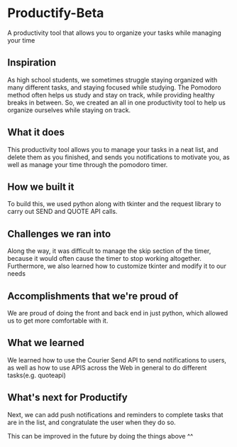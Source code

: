 # Productify-Beta
A productivity tool that allows you to organize your tasks while managing your time

## Inspiration
As high school students, we sometimes struggle staying organized with many different tasks, and staying focused while studying. The Pomodoro method often helps us study and stay on track, while providing healthy breaks in between. So, we created an all in one productivity tool to help us organize ourselves while staying on track.

## What it does
This productivity tool allows you to manage your tasks in a neat list, and delete them as you finished, and sends you notifications to motivate you, as well as manage your time through the pomodoro timer.

## How we built it
To build this, we used python along with tkinter and the request library to carry out SEND and QUOTE API calls.

## Challenges we ran into
Along the way, it was difficult to manage the skip section of the timer, because it would often cause the timer to stop working altogether. Furthermore, we also learned how to customize tkinter and modify it to our needs

## Accomplishments that we're proud of
We are proud of doing the front and back end in just python, which allowed us to get more comfortable with it. 

## What we learned
We learned how to use the Courier Send API to send notifications to users, as well as how to use APIS across the Web in general to do different tasks(e.g. quoteapi)

## What's next for Productify
Next, we can add push notifications and reminders to complete tasks that are in the list, and congratulate the user when they do so.

This can be improved in the future by doing the things above ^^
